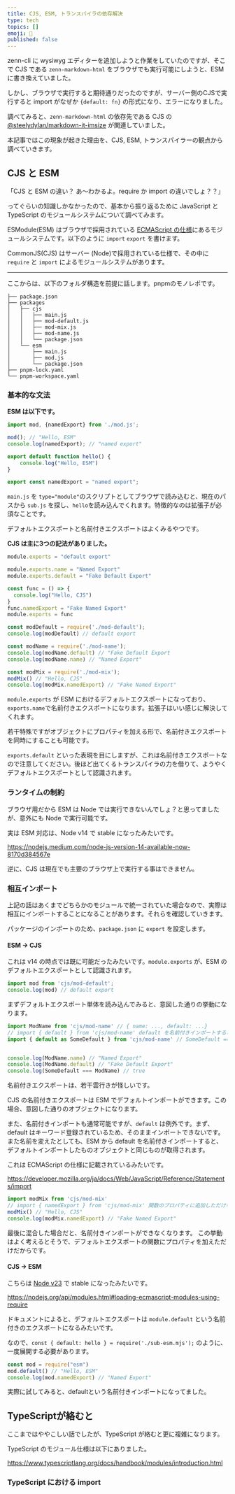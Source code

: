 ```yaml
---
title: CJS, ESM, トランスパイラの依存解決
type: tech
topics: []
emoji: 🔖
published: false
---
```

zenn-cli に wysiwyg エディターを追加しようと作業をしていたのですが、そこで CJS である `zenn-markdown-html` をブラウザでも実行可能にしようと、ESM に書き換えていました。

しかし、ブラウザで実行すると期待通りだったのですが、サーバー側のCJSで実行すると import がなぜか `{default: fn}` の形式になり、エラーになりました。

調べてみると、`zenn-markdown-html` の依存先である CJS の [@steelydylan/markdown-it-imsize](https://www.npmjs.com/package/@steelydylan/markdown-it-imsize) が関連していました。

本記事ではこの現象が起きた理由を、CJS, ESM, トランスパイラーの観点から調べていきます。

## CJS と ESM

「CJS と ESM の違い？ あ〜わかるよ。require か import の違いでしょ？？」

ってぐらいの知識しかなかったので、基本から振り返るために JavaScript と TypeScript のモジュールシステムについて調べてみます。

ESModule(ESM) はブラウザで採用されている [ECMAScript の仕様](https://tc39.es/ecma262/multipage/ecmascript-language-scripts-and-modules.html#sec-modules)にあるモジュールシステムです。以下のように `import` `export` を書けます。

CommonJS(CJS) はサーバー (Node)で採用されている仕様で、その中に `require` と `import` によるモジュールシステムがあります。

---

ここからは、以下のフォルダ構造を前提に話します。pnpmのモノレポです。

```:フォルダ構造
├── package.json
├── packages
│   ├── cjs
│   │   ├── main.js
│   │   ├── mod-default.js
│   │   ├── mod-mix.js
│   │   ├── mod-name.js
│   │   └── package.json
│   └── esm
│       ├── main.js
│       ├── mod.js
│       └── package.json
├── pnpm-lock.yaml
└── pnpm-workspace.yaml
```

### 基本的な文法

**ESM は以下です。**

```js:esm/main.js
import mod, {namedExport} from './mod.js';

mod(); // "Hello, ESM"
console.log(namedExport); // "named export"
```

```js:esm/mod.js
export default function hello() {
    console.log("Hello, ESM")
}

export const namedExport = "named export";
```

`main.js` を `type="module"`のスクリプトとしてブラウザで読み込むと、現在のパスから `sub.js` を探し、`hello`を読み込んでくれます。特徴的なのは拡張子が必須なことです。

デフォルトエクスポートと名前付きエクスポートはよくみるやつです。

**CJS は主に3つの記法がありました。**

```js:cjs/mod-default.js
module.exports = "default export"
```

```js:cjs/mod-name.js
module.exports.name = "Named Export"
module.exports.default = "Fake Default Export"
```

```js:cjs/mod-mix.js
const func = () => {
  console.log("Hello, CJS")
}
func.namedExport = "Fake Named Export"
module.exports = func
```

```js:cjs/sub.js
const modDefault = require('./mod-default');
console.log(modDefault) // default export

const modName = require('./mod-name');
console.log(modName.default) // "Fake Default Export
console.log(modName.name) // "Named Export"

const modMix = require('./mod-mix');
modMix() // "Hello, CJS"
console.log(modMix.namedExport) // "Fake Named Export"
```

`module.exports` が ESM におけるデフォルトエクスポートになっており、`exports.name`で名前付きエクスポートになります。拡張子はいい感じに解決してくれます。

若干特殊ですがオブジェクトにプロパティを加える形で、名前付きエクスポートを同時にすることも可能です。

`exports.default` といった表現を目にしますが、これは名前付きエクスポートなので注意してください。後ほど出てくるトランスパイラの力を借りて、ようやくデフォルトエクスポートとして認識されます。

### ランタイムの制約

ブラウザ用だから ESM は Node では実行できないんでしょ？と思ってましたが、意外にも Node で実行可能です。

実は ESM 対応は、Node v14 で stable になったみたいです。

https://nodejs.medium.com/node-js-version-14-available-now-8170d384567e

逆に、CJS は現在でも主要のブラウザ上で実行する事はできません。

### 相互インポート

上記の話はあくまでどちらかのモジュールで統一されていた場合なので、実際は相互にインポートすることになることがあります。それらを確認していきます。

パッケージのインポートのため、`package.json` に `export` を設定します。

#### ESM → CJS

これは v14 の時点では既に可能だったみたいです。`module.exports` が、ESM のデフォルトエクスポートとして認識されます。

```js:esm/main.js
import mod from 'cjs/mod-default';
console.log(mod) // default export
```

まずデフォルトエクスポート単体を読み込んでみると、意図した通りの挙動になります。

```js:esm/main.js
import ModName from 'cjs/mod-name' // { name: ..., default: ...}
// import { default } from 'cjs/mod-name' default を名前付きインポートすることはできない
import { default as SomeDefault } from 'cjs/mod-name' // SomeDefault === ModName になり、ModName.defaultは取得不可


console.log(ModName.name) // "Named Export"
console.log(ModName.default) // "Fake Default Export"
console.log(SomeDefault === ModName) // true
```

名前付きエクスポートは、若干雲行きが怪しいです。

CJS の名前付きエクスポートは ESM でデフォルトインポートができます。この場合、意図した通りのオブジェクトになります。

また、名前付きインポートも通常可能ですが、`default` は例外です。まず、default はキーワード登録されているため、そのままインポートできないです。
また名前を変えたとしても、ESM から default を名前付きインポートすると、デフォルトインポートしたものオブジェクトと同じものが取得されます。

これは ECMAScript の仕様に記載されているみたいです。

https://developer.mozilla.org/ja/docs/Web/JavaScript/Reference/Statements/import

```js:esm/main.js
import modMix from 'cjs/mod-mix'
// import { namedExport } from 'cjs/mod-mix' 関数のプロパティに追加しただけなため、名前付きインポートすることはできない
modMix() // "Hello, CJS"
console.log(modMix.namedExport) // "Fake Named Export"
```

最後に混合した場合だと、名前付きインポートができなくなります。
この挙動はよく考えるとそうで、デフォルトエクスポートの関数にプロパティを加えただけだからです。

#### CJS → ESM

こちらは [Node v23](https://nodejs.org/en/blog/release/v23.0.0/) で stable になったみたいです。

https://nodejs.org/api/modules.html#loading-ecmascript-modules-using-require

ドキュメントによると、デフォルトエクスポートは `module.default` という名前付きのエクスポートになるみたいです。

なので、`const { default: hello } = require('./sub-esm.mjs');` のように、一度展開する必要があります。

```js:cjs/main.js
const mod = require("esm")
mod.default() // "Hello, ESM"
console.log(mod.namedExport) // "Named Export"
```

実際に試してみると、defaultという名前付きインポートになってました。

## TypeScriptが絡むと

ここまではややこしい話でしたが、TypeScript が絡むと更に複雑になります。

TypeScript のモジュール仕様は以下にありました。

https://www.typescriptlang.org/docs/handbook/modules/introduction.html

### TypeScript における import
